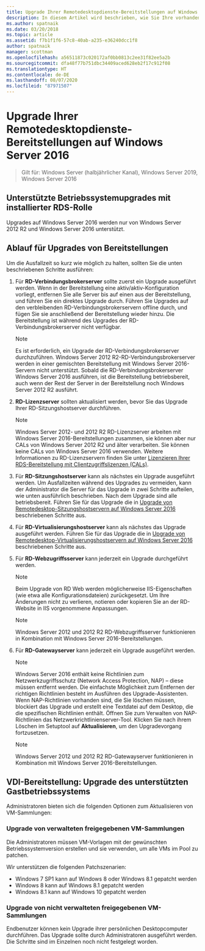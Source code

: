 ```yaml
---
title: Upgrade Ihrer Remotedesktopdienste-Bereitstellungen auf Windows Server 2016
description: In diesem Artikel wird beschrieben, wie Sie Ihre vorhandenen Bereitstellungen der Remotedesktopdienste auf Windows Server 2016 aktualisieren.
ms.author: spatnaik
ms.date: 03/20/2018
ms.topic: article
ms.assetid: f7b1f1f6-57c8-40ab-a235-e36240dcc1f8
author: spatnaik
manager: scottman
ms.openlocfilehash: a56511873c020172af0bb0813c2ee31f82ee5a2b
ms.sourcegitcommit: dfa48f77b751dbc34409aced628eb2f17c912f08
ms.translationtype: HT
ms.contentlocale: de-DE
ms.lasthandoff: 08/07/2020
ms.locfileid: "87971507"
---
```

# <a name="upgrading-your-remote-desktop-services-deployments-to-windows-server-2016"></a>Upgrade Ihrer Remotedesktopdienste-Bereitstellungen auf Windows Server 2016

>Gilt für: Windows Server (halbjährlicher Kanal), Windows Server 2019, Windows Server 2016

## <a name="supported-os-upgrades-with-rds-role-installed"></a>Unterstützte Betriebssystemupgrades mit installierter RDS-Rolle
Upgrades auf Windows Server 2016 werden nur von Windows Server 2012 R2 und Windows Server 2016 unterstützt.

## <a name="flow-for-deployment-upgrades"></a>Ablauf für Upgrades von Bereitstellungen
Um die Ausfallzeit so kurz wie möglich zu halten, sollten Sie die unten beschriebenen Schritte ausführen:

1. Für **RD-Verbindungsbrokerserver** sollte zuerst ein Upgrade ausgeführt werden. Wenn in der Bereitstellung eine aktiv/aktiv-Konfiguration vorliegt, entfernen Sie alle Server bis auf einen aus der Bereitstellung, und führen Sie ein direktes Upgrade durch. Führen Sie Upgrades auf den verbleibenden RD-Verbindungsbrokerservern offline durch, und fügen Sie sie anschließend der Bereitstellung wieder hinzu. Die Bereitstellung ist während des Upgrades der RD-Verbindungsbrokerserver nicht verfügbar.

   > [!NOTE]
   > Es ist erforderlich, ein Upgrade der RD-Verbindungsbrokerserver durchzuführen. Windows Server 2012 R2-RD-Verbindungsbrokerserver werden in einer gemischten Bereitstellung mit Windows Server 2016-Servern nicht unterstützt. Sobald die RD-Verbindungsbrokerserver Windows Server 2016 ausführen, ist die Bereitstellung betriebsbereit, auch wenn der Rest der Server in der Bereitstellung noch Windows Server 2012 R2 ausführt.

2. **RD-Lizenzserver** sollten aktualisiert werden, bevor Sie das Upgrade Ihrer RD-Sitzungshostserver durchführen.
   > [!NOTE]
   > Windows Server 2012- und 2012 R2 RD-Lizenzserver arbeiten mit Windows Server 2016-Bereitstellungen zusammen, sie können aber nur CALs von Windows Server 2012 R2 und älter verarbeiten. Sie können keine CALs von Windows Server 2016 verwenden. Weitere Informationen zu RD-Lizenzservern finden Sie unter [Lizenzieren Ihrer RDS-Bereitstellung mit Clientzugriffslizenzen (CALs)](rds-client-access-license.md).

3. Für **RD-Sitzungshostserver** kann als nächstes ein Upgrade ausgeführt werden. Um Ausfallzeiten während des Upgrades zu vermeiden, kann der Administrator die Server für das Upgrade in zwei Schritte aufteilen, wie unten ausführlich beschrieben. Nach dem Upgrade sind alle betriebsbereit. Führen Sie für das Upgrade die in [Upgrade von Remotedesktop-Sitzungshostservern auf Windows Server 2016](upgrade-to-rdsh.md) beschriebenen Schritte aus.

4. Für **RD-Virtualisierungshostserver** kann als nächstes das Upgrade ausgeführt werden. Führen Sie für das Upgrade die in [Upgrade von Remotedesktop-Virtualisierungshostservern auf Windows Server 2016](upgrade-to-rdvh.md) beschriebenen Schritte aus.

5. Für **RD-Webzugriffsserver** kann jederzeit ein Upgrade durchgeführt werden.
   > [!NOTE]
   > Beim Upgrade von RD Web werden möglicherweise IIS-Eigenschaften (wie etwa alle Konfigurationsdateien) zurückgesetzt. Um Ihre Änderungen nicht zu verlieren, notieren oder kopieren Sie an der RD-Website in IIS vorgenommene Anpassungen.

   > [!NOTE]
   > Windows Server 2012 und 2012 R2 RD-Webzugriffsserver funktionieren in Kombination mit Windows Server 2016-Bereitstellungen.

6. Für **RD-Gatewayserver** kann jederzeit ein Upgrade ausgeführt werden.
   > [!NOTE]
   > Windows Server 2016 enthält keine Richtlinien zum Netzwerkzugriffsschutz (Network Access Protection, NAP) – diese müssen entfernt werden. Die einfachste Möglichkeit zum Entfernen der richtigen Richtlinien besteht im Ausführen des Upgrade-Assistenten. Wenn NAP-Richtlinien vorhanden sind, die Sie löschen müssen, blockiert das Upgrade und erstellt eine Textdatei auf dem Desktop, die die spezifischen Richtlinien enthält. Öffnen Sie zum Verwalten von NAP-Richtlinien das Netzwerkrichtlinienserver-Tool. Klicken Sie nach ihrem Löschen im Setuptool auf **Aktualisieren**, um den Upgradevorgang fortzusetzen.

   > [!NOTE]
   > Windows Server 2012 und 2012 R2 RD-Gatewayserver funktionieren in Kombination mit Windows Server 2016-Bereitstellungen.

## <a name="vdi-deployment--supported-guest-os-upgrade"></a>VDI-Bereitstellung: Upgrade des unterstützten Gastbetriebssystems
Administratoren bieten sich die folgenden Optionen zum Aktualisieren von VM-Sammlungen:

### <a name="upgrade-managed-shared-vm-collections"></a>Upgrade von verwalteten freigegebenen VM-Sammlungen
Die Administratoren müssen VM-Vorlagen mit der gewünschten Betriebssystemversion erstellen und sie verwenden, um alle VMs im Pool zu patchen.

Wir unterstützen die folgenden Patchszenarien:
- Windows 7 SP1 kann auf Windows 8 oder Windows 8.1 gepatcht werden
- Windows 8 kann auf Windows 8.1 gepatcht werden
- Windows 8.1 kann auf Windows 10 gepatcht werden

### <a name="upgrade-unmanaged-shared-vm-collections"></a>Upgrade von nicht verwalteten freigegebenen VM-Sammlungen
Endbenutzer können kein Upgrade ihrer persönlichen Desktopcomputer durchführen. Das Upgrade sollte durch Administratoren ausgeführt werden. Die Schritte sind im Einzelnen noch nicht festgelegt worden.